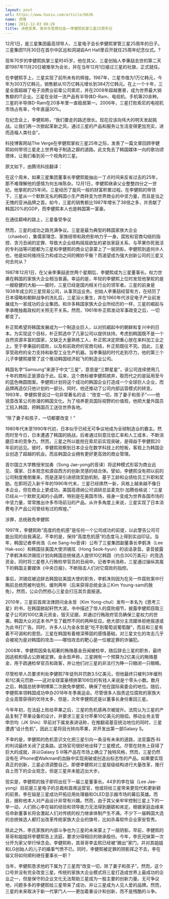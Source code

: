 ```yaml
---
layout: post
url: https://www.huxiu.com/article/6636
name: 虎嗅
time: 2012-12-03 08:28
title: 决绝变革、诡诈与官商勾连——李健熙执掌三星25周年记
---
```

12月1日，是三星集团最高领导人、三星电子会长李健熙掌管三星25周年的日子。三星集团11月30日在首尔中区巡和洞湖岩Art Hall里召开就任25周年纪念仪式。?

现年70岁的李健熙执掌三星时45岁。他在其父、三星创始人李秉喆去世的第二天即1987年11月20日被推举为会长，并在当年12月1日接过三星的社旗，正式就任。

在李健熙手上，三星实现了前所未有的辉煌。1987年，三星市值为1万亿韩元，今年为303万亿韩元，销售额从10万亿韩元增长到384万亿韩元。在上一个十年，三星全面超越了电子消费业前辈公司索尼，并在2009年超越惠普，成为世界最大销售额的IT企业。三星在全球一流产品有半导体D-Ram、电视机、手机等20余种。三星的半导体D-Ram在20多年里一直稳居第一。2006年，三星打败索尼的电视机市场占有率，今年直逼30%。

在纪念会上，李健熙称，“我们要走的路还很长。现在应该向伟大的明天发起挑战。让我们再一次掀起革新之风，通过三星的产品和服务让生活变得更加充实，进而造福人类社会”。

科技博客网站The Verge在李健熙掌权三星25年之际，发表了一篇文章回顾李健熙如何带领三星走上世界电子制造之巅的道路。此文免去了韩国媒体一向的歌功颂德体，让我们看到另一个视角的三星。

原文如下，由腾讯科技翻译：

在这个周末，如果三星集团董事长李健熙能抽出一丁点时间来反省过去的25年，那不难理解他的感情为何五味陈杂。12月1日，李健熙继承父业整整四分之一世纪。他掌舵的25年间，三星经历了旋风一般的财富积累过程。在李健熙的带领下，三星从一个默默无名的韩国小生产商转变为世界商业的中坚力量，而且是当之无愧的亚洲品牌之首。如今，三星的销售额比1987年增长了38倍之多，并贡献了韩国20%的GDP，而李健熙本人也是韩国第一富豪。

在通往巅峰的路上，三星备受争议

然而，三星的成功之路充满争议。三星是最为典型的韩国家族大企业（chaebol），集儒家理念、家族纽带和政府影响力于一身。腐败和官商勾结的指控、贪污丑闻的定罪、导致大企业结构摇摇欲坠的紧张家庭关系、与苹果你死我活的专利战等问题都为三星和李健熙的商业记录蒙上了一层阴影。李健熙到底何许人也，他是如何维持压力和成功之间的微妙平衡？而渴望成为强大创新公司的三星又何去何从？

1987年12月1日，在父亲李秉喆逝世两个星期后，李健熙成为三星董事长。权力世袭在韩国的家族大企业相当普遍。幸运的是，年轻的李健熙上位时发现他掌舵的是一艘稳健的大船——彼时，三星已经是国内相关行业的领军者。三星的前身是1938年成立的三星贸易公司，从事货运业务。创始人李秉喆经营有方，在经历了日本侵略和朝鲜战争的洗礼后，三星浴火重生，并在1960年代涉足电子产业前发展成为一家成功的企业集团。和许多韩国家族大企业所经历的一样，三星的崛起与李承晚独裁政权的关照无不关系。然而，1961年朴正熙发动军事政变之后，一切都变了。

朴正熙希望将韩国发展成为一个制造业巨人，以对抗崛起中的朝鲜和复兴中的日本。为实现这个目标，朴正熙选中了几家公司以提供扶持。考虑到韩国既不是一个自然资源丰富的国家，又缺乏大量熟练工人，朴正熙决定把重心放在来料加工业之上。至于李秉喆的腐败，以及和前政府的官商勾结，朴正熙既往不究。因此，三星享受政府的全力支持和新型工业生产机器。当李秉喆的时代走到尽力，他的第三个儿子李健熙接管了这个推动韩国经济起飞的制造业公司。

韩国名字“Samsung”来源于中文“三星”，意思是“三颗星星”，该公司连续使用几十年的商标正是源自于此。后来，这个商标被李健熙摈弃，取而代之的是延用至今的蓝色椭圆图案。李健熙计划将这个成功的韩国企业打造成一个全球巨人企业，而品牌再造仅只他计划的一部分。同时，他还推动了公司内部运营模式的转变。1993年，李健熙曾说过一句非常著名的话：“改变一切，除了妻子和孩子”——他锐意改革公司弥漫的韩国文化。为了培养更具国际视野的价值观，他把大量外国员工招入韩国，把韩国员工送往世界各地。

“除了妻子和孩子，一切都要改变！”

1980年代末至1990年代初，日本似乎已经无可争议地成为全球制造业的霸主。然而时至今日，日本遭遇了韩国的挑战，后者通过刻意压低汇率和人工成本，不断消磨日本的竞争力。然而，三星之所以能抢在索尼前实现突破，是得益于李健熙20年前的远见。彼时，李健熙观察到日本企业在数字科技上的短板，客观上为韩国企业创造了超越的机会。而且韩国企业拥有更好更高效的商业管理。

首尔国立大学教授宋加勇（Song Jae-yong的音译）将这种模式形容为商业远见、儒家、日本观念和源自西方的创新灵感的结合体。譬如，李健熙没有把以前的公司制度推倒重来，而是逐渐引进绩效奖励机制，基于工龄和业绩给员工升职和奖励。在即将迈入新千年的1990年代末，三星已经焕然一新，风格上越来越不像日本企业，但在商业上更成功。美国高德纳公司调研总监麦克尔·加腾伯格说：“三星已经从一个默默无闻的小品牌，特别是在美国市场，摇身一变成为世界各国市场的中坚力量，常常推出许多市场前沿的产品。从许多角度上来说，三星实现了日本消费电子产品公司曾经有过的辉煌。”

涉罪，总统赦免李健熙

1997年，李健熙称“高度的危机感”是任何一个公司成功的前提，以此警告公司可能出现的自我满足。不幸的是，保持“高度危机感”的态度马上得到实战印证。当年，韩国记者李尚浩（Lee Sang-ho音译）公布了三星集团副董事长李鹤洙（Lee Hak-soo）和韩国驻美国大使洪锡炫（Hong Seok-hyun）的谈话录音。录音披露了李鹤洙和洪锡炫计划向韩国总统候选人提供10亿韩圆（约合300万美元）的竞选资金，同时将三星卷入行贿检举官员的丑闻中。记者李尚浩称，三星通过操纵其属下的韩国主要媒体《中央日报》，不断阻击人们对它腐败的指控。

事后，洪锡炫被迫辞去韩国驻美国大使的职务，李鹤洙则因为在另一件腐败案中行贿前总统而被判徒刑，缓刑两年（后来获得总统金泳三Kim Young-sam的赦免）。然而，公众仍然担心三星会打压其负面报道。

2010年，三星前首席法律顾问金永哲（Kim Yong-chul）发布一本名为《思考三星》的书，在韩国掀起轩然大波。书中描述了惊人的腐败细节，披露李健熙窃取三星子公司的100亿美元资金，毁灭证据，并通过行贿政府官员确保三星权力的世袭。韩国大众对这本书产生了截然不同的两种反应。绝大部分主流媒体拒绝报道或为此书打广告。同时，许多人认为金永哲是“吃不到葡萄说葡萄酸”，而且和三星有着不可调和的恩怨。三星在韩国有着根深蒂固的感情基础，对三星文化的攻击几乎会被视为是对韩国的攻击——哪怕攻击的靶心是一位被定罪的诈骗犯。

2008年，李健熙因臭名昭著的贿赂基金丑闻被检举，随后辞去三星的职务，最终因逃税和侵占公款被定罪。金永哲声称，三星拥有一个预算为2亿美元的贿赂基金，用于疏通检举官员和政客，并让他们对三星的非法行为睁一只眼闭一只眼睛。

尽管检举人员要求判处李健熙7年徒刑并罚款3.5亿美元，但他最终只被判3年缓刑和1亿美元罚款——这对全球富豪榜排第106位的有钱人来说是个零头小数。数月之后，韩国总统李明博第二次赦免李健熙，确保了他在国际奥委会的地位。随后，李健熙率领韩国成功申办2018年冬季奥运会。尽管很多人指责这位腐败的家族大企业高管获得的优待太多，但是，次年李健熙还是以董事长身份重回三星。

今年年初，在法庭上败给苹果之后，三星的危机感再次被提升。法院认为三星的产品复制了苹果设备的设计，并要求三星支付苹果10亿美元的赔偿。移动业务主管申宗均（JK Shin）早前对下属发表讲话称，在推翻诺基亚统治地位的同时，三星遭遇“设计危机”，因此三星将目光转向苹果，并开发出第一部Galaxy S。

不幸的是，李健熙的危机意识文化把三星引向一条没有未来的道路，法官露西·科的判词最终关闭了这条路。这场官司很好地诠释了三星模式。尽管在财务上获得了巨大的成就，并以Galaxy S III等产品在市场上确立了独特风格，然而，三星仍然没有在 iPhone或Walkman的血脉中实现突破或创造出标志性的产品。如果要实现真正的创新，三星必须调整自己。即便李健熙对三星层级结构进行大量改革，推行自上而下的企业观念，但是三星并未能迈出大步。

现实是，李健熙的独子即将出任下一届三星董事长。44岁的李在镕（Lee Jae-yong）目前是三星电子的总裁和首席运营官，他或将给三星带来更现代和更新颖的前景。李在镕是三星成功开拓应用处理器和OLED显示器市场的幕后英雄。而且，据称他本人对产品设计非常有兴趣。然而，由于其父亲牢牢控制三星上下的一举一动，人们担心李在镕的经验和领导能力无法得到磨砺和肯定。根据家庭血缘来任命新董事长将会激起人们对传统的权力继承体制产生不满。不少下一届韩国大选的总统候选人都打出改革传统家族大企业的旗号，比如杀毒软件企业家安哲秀。

除此之外，李氏家族的内部斗争也为三星的未来蒙上了一层阴影。早前，李健熙的哥哥和姐姐将李健熙告上法庭，要求分得相应的继承股份。今年，李氏兄妹第一次分开为家父举行悼念会。李健熙称，其哥哥李孟熙已经被“踢出”家门，并对其姐姐和LG创始人的儿子的婚事气愤不已。同时，李健熙被定罪的阴影挥之不去，李在镕又将如何顺利继任董事长一职？

当年，李健熙恳求他的下属为了三星而“改变一切，除了妻子和孩子”。然而，这个口号并没有完全改变三星。传统的家族大企业模式将三星打造成世界上最成功的企业之一，但是保守的企业文化无法帮助三星成为一股主要的创新力量。无可争议地，问题多多的李健熙给三星带来了成功，并让三星成为人见人爱的品牌。然而，三星的未来取决于新一代掌门人——更加着重设计和创新，而不是残酷的斗争。

